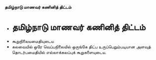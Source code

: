 **தமிழ்நாடு மாணவர் கணினித் திட்டம்**
- # தமிழ்நாடு மாணவர் கணினித் திட்டம்
- கூறுநிலையமைதியுடைய
- கலவையில் ஒரே வெப்பநிலையில் ஒருங்கே திட்ப உருப்பெறும்படியான அளவுத் தொடர்பமைதியில் எல்லாக்கலப்புக் கூறுகளையுடைய.

